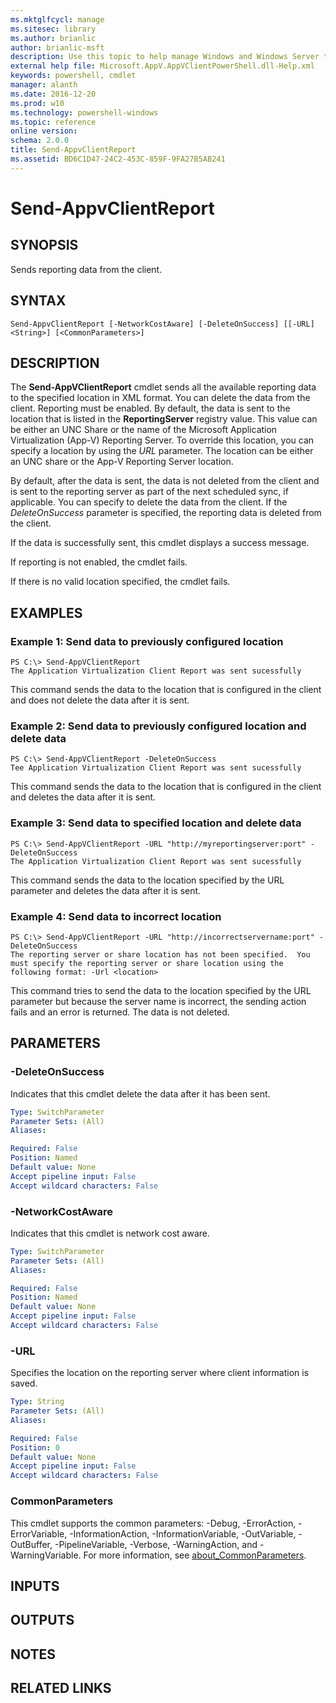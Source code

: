 ```yaml
---
ms.mktglfcycl: manage
ms.sitesec: library
ms.author: brianlic
author: brianlic-msft
description: Use this topic to help manage Windows and Windows Server technologies with Windows PowerShell.
external help file: Microsoft.AppV.AppVClientPowerShell.dll-Help.xml
keywords: powershell, cmdlet
manager: alanth
ms.date: 2016-12-20
ms.prod: w10
ms.technology: powershell-windows
ms.topic: reference
online version: 
schema: 2.0.0
title: Send-AppvClientReport
ms.assetid: BD6C1D47-24C2-453C-859F-9FA27B5AB241
---
```


# Send-AppvClientReport

## SYNOPSIS
Sends reporting data from the client.

## SYNTAX

```
Send-AppvClientReport [-NetworkCostAware] [-DeleteOnSuccess] [[-URL] <String>] [<CommonParameters>]
```

## DESCRIPTION
The **Send-AppVClientReport** cmdlet sends all the available reporting data to the specified location in XML format.
You can delete the data from the client.
Reporting must be enabled.
By default, the data is sent to the location that is listed in the **ReportingServer** registry value.
This value can be either an UNC Share or the name of the Microsoft Application Virtualization (App-V) Reporting Server.
To override this location, you can specify a location by using the *URL* parameter.
The location can be either an UNC share or the App-V Reporting Server location.

By default, after the data is sent, the data is not deleted from the client and is sent to the reporting server as part of the next scheduled sync, if applicable.
You can specify to delete the data from the client.
If the *DeleteOnSuccess* parameter is specified, the reporting data is deleted from the client.

If the data is successfully sent, this cmdlet displays a success message.

If reporting is not enabled, the cmdlet fails.

If there is no valid location specified, the cmdlet fails.

## EXAMPLES

### Example 1: Send data to previously configured location
```
PS C:\> Send-AppVClientReport
The Application Virtualization Client Report was sent sucessfully
```

This command sends the data to the location that is configured in the client and does not delete the data after it is sent.

### Example 2: Send data to previously configured location and delete data
```
PS C:\> Send-AppVClientReport -DeleteOnSuccess
Tee Application Virtualization Client Report was sent sucessfully
```

This command sends the data to the location that is configured in the client and deletes the data after it is sent.

### Example 3: Send data to specified location and delete data
```
PS C:\> Send-AppVClientReport -URL "http://myreportingserver:port" -DeleteOnSuccess
The Application Virtualization Client Report was sent sucessfully
```

This command sends the data to the location specified by the URL parameter and deletes the data after it is sent.

### Example 4: Send data to incorrect location
```
PS C:\> Send-AppVClientReport -URL "http://incorrectservername:port" -DeleteOnSuccess
The reporting server or share location has not been specified.  You must specify the reporting server or share location using the following format: -Url <location>
```

This command tries to send the data to the location specified by the URL parameter but because the server name is incorrect, the sending action fails and an error is returned.
The data is not deleted.

## PARAMETERS

### -DeleteOnSuccess
Indicates that this cmdlet delete the data after it has been sent.

```yaml
Type: SwitchParameter
Parameter Sets: (All)
Aliases: 

Required: False
Position: Named
Default value: None
Accept pipeline input: False
Accept wildcard characters: False
```

### -NetworkCostAware
Indicates that this cmdlet is network cost aware.

```yaml
Type: SwitchParameter
Parameter Sets: (All)
Aliases: 

Required: False
Position: Named
Default value: None
Accept pipeline input: False
Accept wildcard characters: False
```

### -URL
Specifies the location on the reporting server where client information is saved.

```yaml
Type: String
Parameter Sets: (All)
Aliases: 

Required: False
Position: 0
Default value: None
Accept pipeline input: False
Accept wildcard characters: False
```

### CommonParameters
This cmdlet supports the common parameters: -Debug, -ErrorAction, -ErrorVariable, -InformationAction, -InformationVariable, -OutVariable, -OutBuffer, -PipelineVariable, -Verbose, -WarningAction, and -WarningVariable. For more information, see [about_CommonParameters](http://go.microsoft.com/fwlink/?LinkID=113216).

## INPUTS

## OUTPUTS

## NOTES

## RELATED LINKS

